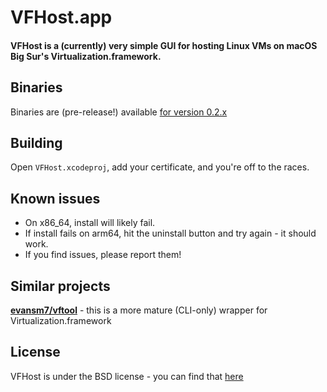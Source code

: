 # VFHost.app
#### VFHost is a (currently) very simple GUI for hosting Linux VMs on macOS Big Sur's Virtualization.framework.

## Binaries
Binaries are (pre-release!) available [for version 0.2.x](https://github.com/JackSteele/VFHost/releases)

## Building
Open `VFHost.xcodeproj`, add your certificate, and you're off to the races.

## Known issues
- On x86_64, install will likely fail.
- If install fails on arm64, hit the uninstall button and try again - it should work. 
- If you find issues, please report them!

## Similar projects
**[evansm7/vftool](https://github.com/evansm7/vftool)** - this is a more mature (CLI-only) wrapper for Virtualization.framework

## License
VFHost is under the BSD license - you can find that [here](https://github.com/JackSteele/VFHost/blob/main/LICENSE)
